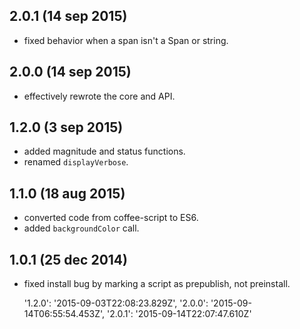 ## 2.0.1 (14 sep 2015)

- fixed behavior when a span isn't a Span or string.

## 2.0.0 (14 sep 2015)

- effectively rewrote the core and API.

## 1.2.0 (3 sep 2015)

- added magnitude and status functions.
- renamed `displayVerbose`.

## 1.1.0 (18 aug 2015)

- converted code from coffee-script to ES6.
- added `backgroundColor` call.

## 1.0.1 (25 dec 2014)

- fixed install bug by marking a script as prepublish, not preinstall.

   '1.2.0': '2015-09-03T22:08:23.829Z',
   '2.0.0': '2015-09-14T06:55:54.453Z',
   '2.0.1': '2015-09-14T22:07:47.610Z'
